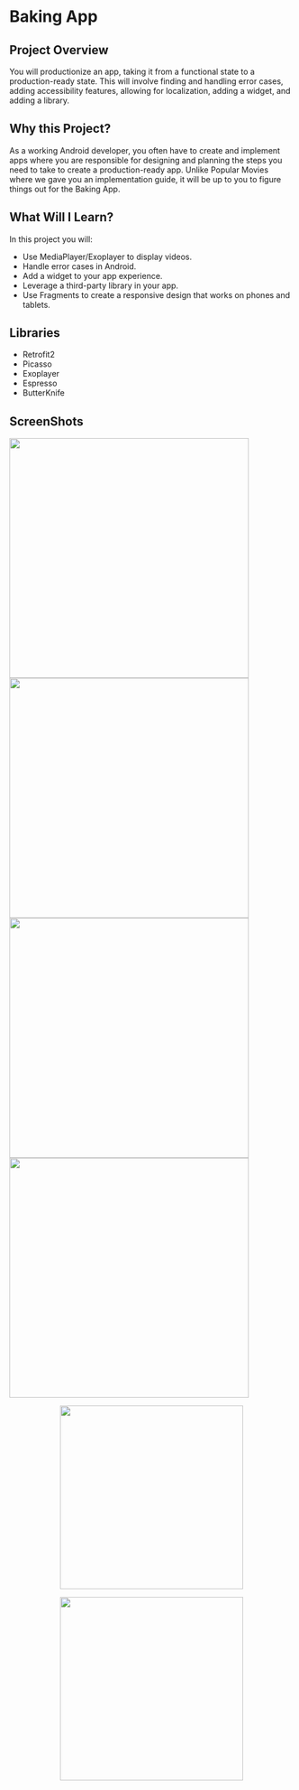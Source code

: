 
# Baking App
## Project Overview
You will productionize an app, taking it from a functional state to a production-ready state. This will involve finding and handling error cases, adding accessibility features, allowing for localization, adding a widget, and adding a library.

## Why this Project?
As a working Android developer, you often have to create and implement apps where you are responsible for designing and planning the steps you need to take to create a production-ready app. Unlike Popular Movies where we gave you an implementation guide, it will be up to you to figure things out for the Baking App.

## What Will I Learn?
In this project you will:

- Use MediaPlayer/Exoplayer to display videos.
- Handle error cases in Android.
- Add a widget to your app experience.
- Leverage a third-party library in your app.
- Use Fragments to create a responsive design that works on phones and tablets.

## Libraries
- Retrofit2
- Picasso
- Exoplayer
- Espresso
- ButterKnife

## ScreenShots
<p float="left">
  <img src="pics/Screenshot_20181112-202817.png" width="425" />
  <img src="pics/Screenshot_20181112-202826.png" width="425" /> 
  <img src="pics/Screenshot_20181112-202834.png" width="425" />
  <img src="pics/Screenshot_20181112-202842.png" width="425" /> 
</p>
<p align="center">
  <img src="pics/Screenshot_20181112-202943.png" width="325" /> 
</p>
<p align="center">
  <img src="pics/Screenshot_20181112-203003.png" width="325" /> 
</p>

